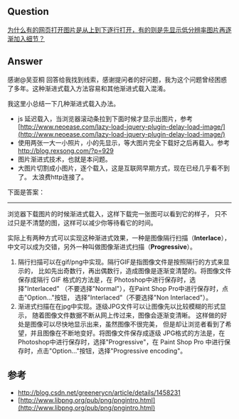 

## Question

[为什么有的网页打开图片是从上到下逐行打开，有的则是先显示低分辨率图片再逐渐加入细节？]( https://www.zhihu.com/question/19773824 )

## Answer

感谢@吴亚桐
回答给我找到线索，感谢提问者的好问题，我为这个问题曾经困惑了多年。这种渐进式载入方法容易和其他渐进式载入混淆。

我这里小总结一下几种渐进式载入办法。

*   js 延迟载入，当浏览器滚动条拉到下面时候才显示出图片，参考
    [http://www.neoease.com/lazy-load-jquery-plugin-delay-load-image/](http://www.neoease.com/lazy-load-jquery-plugin-delay-load-image/)
*   使用两张一大一小照片，小的先显示，等大图片完全下载好之后再载入。参考
    [http://blog.rexsong.com/?p=929 ](http://blog.rexsong.com/?p=929)
*   图片渐进式技术，也就是本问题。
*   大图片切割成小图片，逐个载入，这是互联网早期方式，现在已经几乎看不到了。
    太浪费http连接了。

下面是答案：

----

浏览器下载图片的时候渐进式载入，这样下载完一张图可以看到它的样子，
只不过只是不清楚的图，这样可以减少你等待看它的时间。

实际上有两种方式可以实现这种渐进式效果，一种是图像隔行扫描（**Interlace**），
中文可以成为交错，另外一种叫做图像渐进式扫描（**Progressive**）。

1.  隔行扫描可以在gif/png中实现。隔行GIF是指图像文件是按照隔行的方式来显示的，
    比如先出奇数行，再出偶数行，造成图像是逐渐变清楚的。将图像文件保存成隔行
    GIF 格式的方法是，在 Photoshop中进行保存时，选择"Interlaced"
    （不要选择"Normal"），在Paint Shop Pro中进行保存时，点击"Option…"按钮，
    选择"Interlaced"（不要选择"Non Interlaced"）。
2.  渐进式扫描在在jpg中实现。逐级JPG文件可以让图像先以比较模糊的形式显示，
    随着图像文件数据不断从网上传过来，图像会逐渐变清晰。
    这样做的好处是图像可以尽快地显示出来，虽然图像不很完美，
    但是却让浏览者看到了希望，并且图像在不断地变好。将图像文件保存成逐级
    JPG格式的方法是，在Photoshop中进行保存时，选择"Progressive"，在
    Paint Shop Pro 中进行保存时，点击"Option…"按钮，选择"Progressive encoding"。


## 参考

*   [http://blog.csdn.net/greenerycn/article/details/1458231 ](http://blog.csdn.net/greenerycn/article/details/1458231 )
*   [http://www.libpng.org/pub/png/pngintro.html](http://www.libpng.org/pub/png/pngintro.html)

